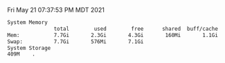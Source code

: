 Fri May 21 07:37:53 PM MDT 2021
```bash
System Memory
               total        used        free      shared  buff/cache   available
Mem:           7.7Gi       2.3Gi       4.3Gi       160Mi       1.1Gi       5.0Gi
Swap:          7.7Gi       576Mi       7.1Gi
System Storage
409M	.
```
```bash

